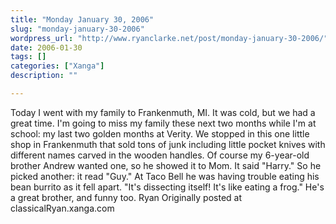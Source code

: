 ```yaml
---
title: "Monday January 30, 2006"
slug: "monday-january-30-2006"
wordpress_url: "http://www.ryanclarke.net/post/monday-january-30-2006/"
date: 2006-01-30
tags: []
categories: ["Xanga"]
description: ""

---
```


Today I went with my family to Frankenmuth, MI. It was cold, but we had a great time. I'm going to miss my family these next two months while I'm at school: my last two golden months at Verity.
We stopped in this one little shop in Frankenmuth that sold tons of junk including little pocket knives with different names carved in the wooden handles. Of course my 6-year-old brother Andrew wanted one, so he showed it to Mom. It said "Harry." So he picked another: it read "Guy."
At Taco Bell he was having trouble eating his bean burrito as it fell apart. "It's dissecting itself! It's like eating a frog."
He's a great brother, and funny too.
Ryan
Originally posted at classicalRyan.xanga.com

